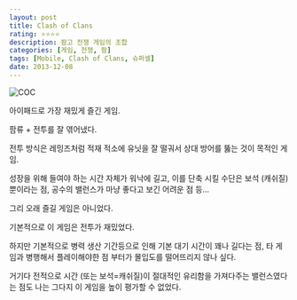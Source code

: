 ```yaml
---
layout: post
title: Clash of Clans
rating: ⭐️⭐️⭐️⭐️
description: 팜고 전쟁 게임의 조합
categories: [게임, 전쟁, 팜]
tags: [Mobile, Clash of Clans, 슈퍼셀]
date: 2013-12-08
---
```


![COC](../../review/img/2013/coc.jpg)

아이패드로 가장 재밌게 즐긴 게임.

팜류 + 전투를 잘 엮어냈다.

전투 방식은 레밍즈처럼 적재 적소에 유닛을 잘 떨궈서 상대 방어를 뚫는 것이 목적인 게임.

성장을 위해 들여야 하는 시간 자체가 워낙에 길고, 이를 단축 시킬 수단은 보석 (캐쉬질)뿐이라는 점, 공수의 밸런스가 마냥 좋다고 보긴 어려운 점 등…

그리 오래 즐길 게임은 아니었다.

기본적으로 이 게임은 전투가 재밌었다.

하지만 기본적으로 병력 생산 기간등으로 인해 기본 대기 시간이 꽤나 길다는 점, 타 게임과 병행해서 플레이해야한 점 부터가 몰입도를 떨어뜨리지 않나 싶다.

거기다 전적으로 시간 (또는 보석=캐쉬질)이 절대적인 유리함을 가져다주는 밸런스였다는 점도 나는 그다지 이 게임을 높이 평가할 수 없었다.

